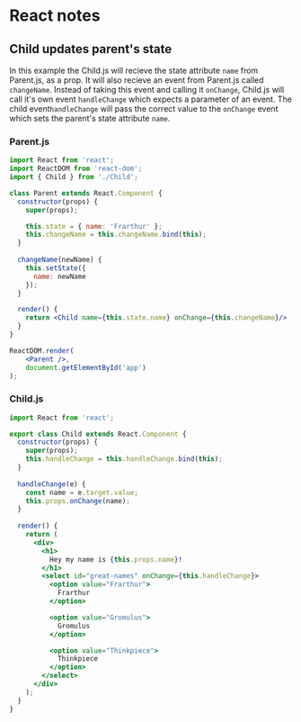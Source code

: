 # React notes
## Child updates parent's state
In this example the Child.js will recieve the state attribute `name` from Parent.js, as a prop.
It will also recieve an event from Parent.js called `changeName`.
Instead of taking this event and calling it `onChange`, Child.js will call it's own event `handleChange` which expects a parameter of an event.
The child event`handleChange` will pass the correct value to the `onChange` event which sets the parent's state attribute `name`.
### Parent.js
```jsx
import React from 'react';
import ReactDOM from 'react-dom';
import { Child } from './Child';

class Parent extends React.Component {
  constructor(props) {
    super(props);

    this.state = { name: 'Frarthur' };
    this.changeName = this.changeName.bind(this);
  }
  
  changeName(newName) {
    this.setState({
      name: newName
    });
  }

  render() {
    return <Child name={this.state.name} onChange={this.changeName}/>
  }
}

ReactDOM.render(
	<Parent />,
	document.getElementById('app')
);
```

### Child.js
```jsx
import React from 'react';

export class Child extends React.Component {
  constructor(props) {
    super(props);
    this.handleChange = this.handleChange.bind(this);
  }
  
  handleChange(e) {
    const name = e.target.value;
    this.props.onChange(name);
  }
  
  render() {
    return (
      <div>
        <h1>
          Hey my name is {this.props.name}!
        </h1>
        <select id="great-names" onChange={this.handleChange}>
          <option value="Frarthur">
            Frarthur
          </option>

          <option value="Gromulus">
            Gromulus
          </option>

          <option value="Thinkpiece">
            Thinkpiece
          </option>
        </select>
      </div>
    );
  }
}
```
